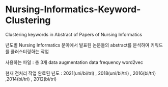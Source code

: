 # Nursing-Informatics-Keyword-Clustering
Clustering keywords in Abstract of Papers of Nursing Informatics

년도별 Nursing Informatics 분야에서 발표된 논문들의 abstract를 분석하여 키워드를 클러스터링하는 작업

사용하는 파일 : 총 3개
data augmentation
data frequency
word2vec

현재 전처리 작업 완료된 년도 : 2021(uni/bi/tri) , 2018(uni/bi/tri) , 2016(bi/tri) ,2014(bi/tri) , 2012(bi/tri)



